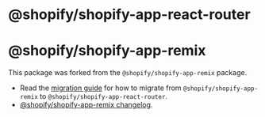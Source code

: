 # @shopify/shopify-app-react-router

# @shopify/shopify-app-remix

This package was forked from the `@shopify/shopify-app-remix` package.

- Read the [migration guide]() for how to migrate from `@shopify/shopify-app-remix` to `@shopify/shopify-app-react-router`.
- [@shopify/shopify-app-remix changelog](https://github.com/Shopify/shopify-app-remix/blob/main/CHANGELOG.md).
